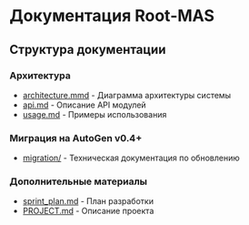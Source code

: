 # Документация Root-MAS

## Структура документации

### Архитектура
- [architecture.mmd](architecture.mmd) - Диаграмма архитектуры системы
- [api.md](api.md) - Описание API модулей
- [usage.md](usage.md) - Примеры использования

### Миграция на AutoGen v0.4+
- [migration/](migration/) - Техническая документация по обновлению

### Дополнительные материалы
- [sprint_plan.md](sprint_plan.md) - План разработки
- [PROJECT.md](PROJECT.md) - Описание проекта